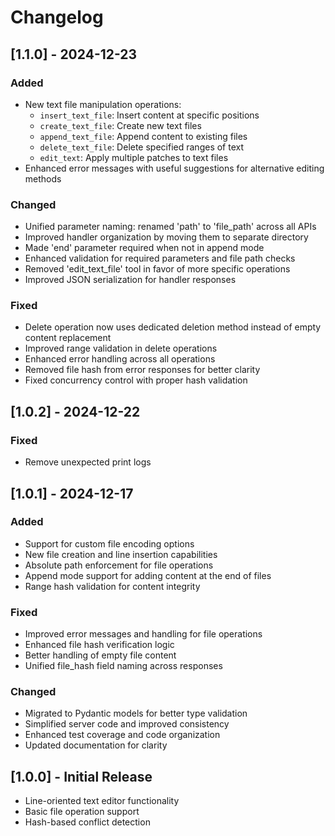 # Changelog

## [1.1.0] - 2024-12-23

### Added

- New text file manipulation operations:
  - `insert_text_file`: Insert content at specific positions
  - `create_text_file`: Create new text files
  - `append_text_file`: Append content to existing files
  - `delete_text_file`: Delete specified ranges of text
  - `edit_text`: Apply multiple patches to text files
- Enhanced error messages with useful suggestions for alternative editing methods

### Changed

- Unified parameter naming: renamed 'path' to 'file_path' across all APIs
- Improved handler organization by moving them to separate directory
- Made 'end' parameter required when not in append mode
- Enhanced validation for required parameters and file path checks
- Removed 'edit_text_file' tool in favor of more specific operations
- Improved JSON serialization for handler responses

### Fixed

- Delete operation now uses dedicated deletion method instead of empty content replacement
- Improved range validation in delete operations
- Enhanced error handling across all operations
- Removed file hash from error responses for better clarity
- Fixed concurrency control with proper hash validation

## [1.0.2] - 2024-12-22

### Fixed

- Remove unexpected print logs

## [1.0.1] - 2024-12-17

### Added

- Support for custom file encoding options
- New file creation and line insertion capabilities
- Absolute path enforcement for file operations
- Append mode support for adding content at the end of files
- Range hash validation for content integrity

### Fixed

- Improved error messages and handling for file operations
- Enhanced file hash verification logic
- Better handling of empty file content
- Unified file_hash field naming across responses

### Changed

- Migrated to Pydantic models for better type validation
- Simplified server code and improved consistency
- Enhanced test coverage and code organization
- Updated documentation for clarity

## [1.0.0] - Initial Release

- Line-oriented text editor functionality
- Basic file operation support
- Hash-based conflict detection
